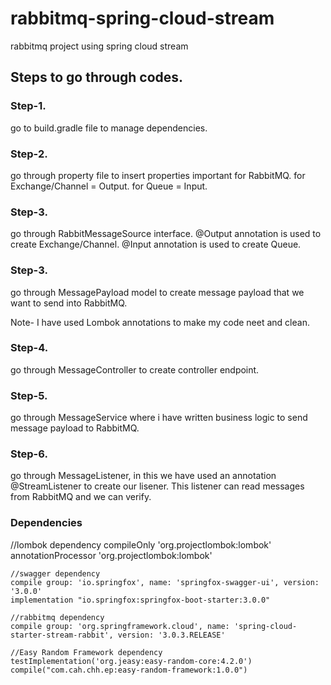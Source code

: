 # rabbitmq-spring-cloud-stream
rabbitmq project using spring cloud stream

## Steps to go through codes.

### Step-1.
go to build.gradle file to manage dependencies.

### Step-2.
go through property file to insert properties important for RabbitMQ.
for Exchange/Channel = Output. 
for Queue = Input.

### Step-3.
go through RabbitMessageSource interface.
@Output annotation is used to create Exchange/Channel.
@Input annotation is used to create Queue.

### Step-3.
go through MessagePayload model to create message payload that we want to send into RabbitMQ.

Note- I have used Lombok annotations to make my code neet and clean.

### Step-4.
go through MessageController to create controller endpoint.

### Step-5.
go through MessageService where i have written business logic to send message payload to RabbitMQ.


### Step-6.
go through MessageListener, in this we have used an annotation @StreamListener to create our lisener.
This listener can read messages from RabbitMQ and we can verify.

### Dependencies
//lombok dependency
	compileOnly 'org.projectlombok:lombok'
	annotationProcessor 'org.projectlombok:lombok'
	
	//swagger dependency
	compile group: 'io.springfox', name: 'springfox-swagger-ui', version: '3.0.0'
	implementation "io.springfox:springfox-boot-starter:3.0.0"
	
	//rabbitmq dependency
	compile group: 'org.springframework.cloud', name: 'spring-cloud-starter-stream-rabbit', version: '3.0.3.RELEASE'
	
	//Easy Random Framework dependency
	testImplementation('org.jeasy:easy-random-core:4.2.0')
	compile("com.cah.chh.ep:easy-random-framework:1.0.0")
